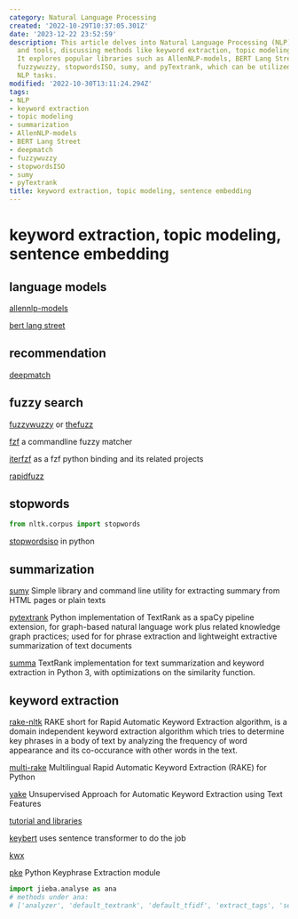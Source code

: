 ```yaml
---
category: Natural Language Processing
created: '2022-10-29T10:37:05.301Z'
date: '2023-12-22 23:52:59'
description: This article delves into Natural Language Processing (NLP) techniques
  and tools, discussing methods like keyword extraction, topic modeling, and summarization.
  It explores popular libraries such as AllenNLP-models, BERT Lang Street, deepmatch,
  fuzzywuzzy, stopwordsISO, sumy, and pyTextrank, which can be utilized for various
  NLP tasks.
modified: '2022-10-30T13:11:24.294Z'
tags:
- NLP
- keyword extraction
- topic modeling
- summarization
- AllenNLP-models
- BERT Lang Street
- deepmatch
- fuzzywuzzy
- stopwordsISO
- sumy
- pyTextrank
title: keyword extraction, topic modeling, sentence embedding
---
```


# keyword extraction, topic modeling, sentence embedding

## language models

[allennlp-models](https://github.com/allenai/allennlp-models)

[bert lang street](https://bertlang.unibocconi.it/about)

## recommendation

[deepmatch](https://deepmatch.readthedocs.io/en/latest/Quick-Start.html)

## fuzzy search

[fuzzywuzzy](https://github.com/seatgeek/fuzzywuzzy) or [thefuzz](https://github.com/seatgeek/thefuzz)

[fzf](https://github.com/junegunn/fzf) a commandline fuzzy matcher

[iterfzf](https://www.findbestopensource.com/product/dahlia-iterfzf) as a fzf python binding and its related projects

[rapidfuzz](https://github.com/maxbachmann/rapidfuzz)

## stopwords

```python
from nltk.corpus import stopwords
```

[stopwordsiso](https://github.com/stopwords-iso/stopwords-iso/tree/master/python) in python

## summarization

[sumy](https://pypi.org/project/sumy/) Simple library and command line utility for extracting summary from HTML pages or plain texts

[pytextrank](https://pypi.org/project/pytextrank/) Python implementation of TextRank as a spaCy pipeline extension, for graph-based natural language work plus related knowledge graph practices; used for for phrase extraction and lightweight extractive summarization of text documents

[summa](https://pypi.org/project/summa/) TextRank implementation for text summarization and keyword extraction in Python 3, with optimizations on the similarity function.

## keyword extraction

[rake-nltk](https://pypi.org/project/rake-nltk/) RAKE short for Rapid Automatic Keyword Extraction algorithm, is a domain independent keyword extraction algorithm which tries to determine key phrases in a body of text by analyzing the frequency of word appearance and its co-occurance with other words in the text.

[multi-rake](https://pypi.org/project/multi-rake/) Multilingual Rapid Automatic Keyword Extraction (RAKE) for Python

[yake](https://pypi.org/project/yake/) Unsupervised Approach for Automatic Keyword Extraction using Text Features

[tutorial and libraries](https://heartbeat.comet.ml/keyword-extraction-with-python-498bc18aadc)


[keybert](https://blog.csdn.net/whatwho_518/article/details/124481742) uses sentence transformer to do the job

[kwx](https://pypi.org/project/kwx/)

[pke](https://github.com/boudinfl/pke) Python Keyphrase Extraction module

```python
import jieba.analyse as ana
# methods under ana:
# ['analyzer', 'default_textrank', 'default_tfidf', 'extract_tags', 'set_idf_path', 'set_stop_words', 'textrank', 'tfidf']
```

